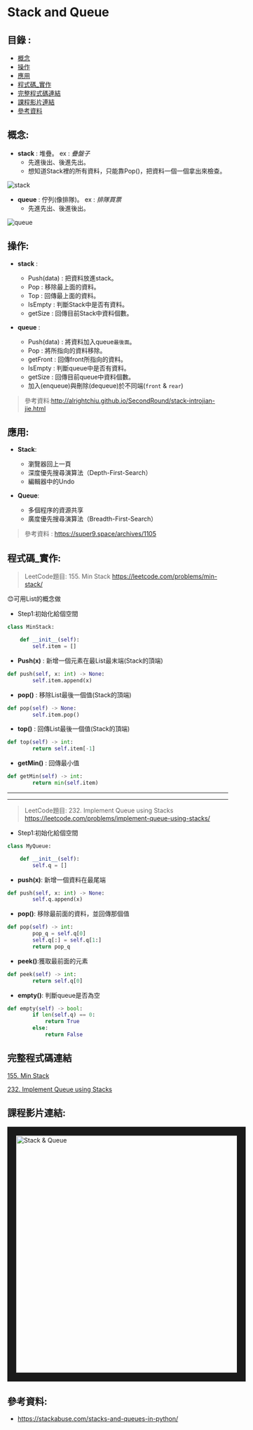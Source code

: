 Stack and Queue
=====

目錄 : 
-----
* [概念](#概念)
* [操作](#操作)
* [應用](#應用)
* [程式碼_實作](#程式碼_實作)
* [完整程式碼連結](#完整程式碼連結)
* [課程影片連結](#課程影片連結)
* [參考資料](#參考資料)

概念:
------
* **stack** : 堆疊。 ex : _疊盤子_
  * 先進後出、後進先出。
  * 想知道Stack裡的所有資料，只能靠Pop()，把資料一個一個拿出來檢查。

![stack](https://www.101computing.net/wp/wp-content/uploads/stack-diagram.png)

* **queue** : 佇列(像排隊)。 ex : _排隊買票_
  * 先進先出、後進後出。


![queue](https://www.101computing.net/wp/wp-content/uploads/queue-diagram.png)

操作:
----
* **stack** : 
  * Push(data) : 把資料放進stack。
  * Pop : 移除最上面的資料。
  * Top : 回傳最上面的資料。
  * IsEmpty : 判斷Stack中是否有資料。
  * getSize : 回傳目前Stack中資料個數。
 
* **queue** :
  * Push(data) : 將資料加入queue`最後面`。
  * Pop : 將所指向的資料移除。
  * getFront : 回傳front所指向的資料。
  * IsEmpty : 判斷queue中是否有資料。
  * getSize : 回傳目前queue中資料個數。
  * 加入(enqueue)與刪除(dequeue)於不同端(`front` & `rear`)



> 參考資料:http://alrightchiu.github.io/SecondRound/stack-introjian-jie.html

應用:
----
* **Stack**:
  * 瀏覽器回上一頁
  * 深度優先搜尋演算法（Depth-First-Search）
  * 編輯器中的Undo

* **Queue**:
  * 多個程序的資源共享
  * 廣度優先搜尋演算法（Breadth-First-Search）

> 參考資料 : https://super9.space/archives/1105

程式碼_實作:
-----
> LeetCode題目: 155. Min Stack <https://leetcode.com/problems/min-stack/>

:blush:可用List的概念做

* Step1:初始化給個空間

```python
class MinStack:

    def __init__(self):
        self.item = []
```

* **Push(x)** : 新增一個元素在最List最末端(Stack的頂端)

```python
def push(self, x: int) -> None:
        self.item.append(x)
```

* **pop()** : 移除List最後一個值(Stack的頂端)

```python
def pop(self) -> None:
        self.item.pop()
```

* **top()** : 回傳List最後一個值(Stack的頂端)

```python
def top(self) -> int:
        return self.item[-1]
```

* **getMin()** : 回傳最小值

```python
def getMin(self) -> int:
        return min(self.item)
```
------------------------------------------------------------------
------------------------------------------------------------------

>LeetCode題目: 232. Implement Queue using Stacks <https://leetcode.com/problems/implement-queue-using-stacks/>

* Step1:初始化給個空間

```python
class MyQueue:

    def __init__(self):
        self.q = []
```
* **push(x)**: 新增一個資料在最尾端

```python
def push(self, x: int) -> None:      
        self.q.append(x)
```

* **pop()**: 移除最前面的資料，並回傳那個值

```python
def pop(self) -> int:
        pop_q = self.q[0]
        self.q[:] = self.q[1:]
        return pop_q
```

* **peek()**:獲取最前面的元素

```python
def peek(self) -> int:
        return self.q[0]
```

* **empty()**: 判斷queue是否為空
```python
def empty(self) -> bool:
        if len(self.q) == 0:
            return True
        else:
            return False
```

完整程式碼連結
------
[155. Min Stack](https://github.com/imucici/my-learning-note/blob/master/LeetCode/week4/155.%20Min%20Stack.ipynb)

[232. Implement Queue using Stacks](https://github.com/imucici/my-learning-note/blob/master/LeetCode/week4/232.%20Implement%20Queue%20using%20Stacks.ipynb)

課程影片連結:
----
<a href="http://www.youtube.com/watch?feature=player_embedded&v=wjI1WNcIntg
" target="_blank"><img src="http://img.youtube.com/vi/wjI1WNcIntg/0.jpg" 
alt="Stack & Queue" width="720" height="540" border="20" /></a>

參考資料:
-----
* <https://stackabuse.com/stacks-and-queues-in-python/>
